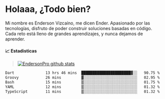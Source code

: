 
# Holaaa, ¿Todo bien?

Mi nombre es Enderson Vizcaíno, me dicen Ender. Apasionado por las tecnologías, disfruto de poder construir soluciones basadas en código. Cada reto está lleno de grandes aprendizajes, y nunca dejamos de aprender. 

#### :chart_with_upwards_trend: Estadisticas
> [![EndersonPro github stats](https://github-readme-stats.vercel.app/api?username=endersonpro&theme=vue-dark&show_icons=true)](https://github.com/anuraghazra/github-readme-stats) 


<!--START_SECTION:waka-->

```txt
Dart              13 hrs 46 mins  ██████████████████████▓░░   90.75 %
Groovy            26 mins         ▓░░░░░░░░░░░░░░░░░░░░░░░░   02.95 %
Bash              15 mins         ▒░░░░░░░░░░░░░░░░░░░░░░░░   01.75 %
YAML              12 mins         ▒░░░░░░░░░░░░░░░░░░░░░░░░   01.32 %
TypeScript        11 mins         ▒░░░░░░░░░░░░░░░░░░░░░░░░   01.32 %
```

<!--END_SECTION:waka-->

[website]: https://endersonpro.github.io/portfolio/
[twitter]: https://twitter.com/endersonj_
[youtube]: https://youtube.com/ByEnderson
[instagram]: https://instagram.com/endersonvizc
[linkedin]: https://www.linkedin.com/in/enderson-vizcaino-2aa927175/
